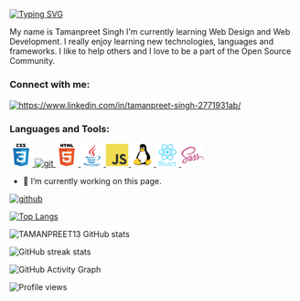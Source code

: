 [![Typing SVG](https://readme-typing-svg.herokuapp.com?size=29&color=24F78B&background=63FF3900&width=700&lines=Welcome+To+Tamanpreet+Singh's++Github++Profile)](https://git.io/typing-svg)

 My name is Tamanpreet Singh I'm currently learning Web Design and Web Development. I really enjoy learning new technologies, languages and frameworks. I like to help others and I love to be a part of the Open Source Community.
 
<h3 align="left">Connect with me:</h3>
<p align="left">
<a href="https://linkedin.com/in/https://www.linkedin.com/in/tamanpreet-singh-2771931ab/" target="blank"><img align="center" src="https://raw.githubusercontent.com/rahuldkjain/github-profile-readme-generator/master/src/images/icons/Social/linked-in-alt.svg" alt="https://www.linkedin.com/in/tamanpreet-singh-2771931ab/" height="30" width="40" /></a>
</p>
 
 
<h3 align="left">Languages and Tools:</h3>
<p align="left"> <a href="https://www.w3schools.com/css/" target="_blank" rel="noreferrer"> <img src="https://raw.githubusercontent.com/devicons/devicon/master/icons/css3/css3-original-wordmark.svg" alt="css3" width="40" height="40"/> </a> <a href="https://git-scm.com/" target="_blank" rel="noreferrer"> <img src="https://www.vectorlogo.zone/logos/git-scm/git-scm-icon.svg" alt="git" width="40" height="40"/> </a> <a href="https://www.w3.org/html/" target="_blank" rel="noreferrer"> <img src="https://raw.githubusercontent.com/devicons/devicon/master/icons/html5/html5-original-wordmark.svg" alt="html5" width="40" height="40"/> </a> <a href="https://www.java.com" target="_blank" rel="noreferrer"> <img src="https://raw.githubusercontent.com/devicons/devicon/master/icons/java/java-original.svg" alt="java" width="40" height="40"/> </a> <a href="https://developer.mozilla.org/en-US/docs/Web/JavaScript" target="_blank" rel="noreferrer"> <img src="https://raw.githubusercontent.com/devicons/devicon/master/icons/javascript/javascript-original.svg" alt="javascript" width="40" height="40"/> </a> <a href="https://www.linux.org/" target="_blank" rel="noreferrer"> <img src="https://raw.githubusercontent.com/devicons/devicon/master/icons/linux/linux-original.svg" alt="linux" width="40" height="40"/> </a> <a href="https://reactjs.org/" target="_blank" rel="noreferrer"> <img src="https://raw.githubusercontent.com/devicons/devicon/master/icons/react/react-original-wordmark.svg" alt="react" width="40" height="40"/> </a> <a href="https://sass-lang.com" target="_blank" rel="noreferrer"> <img src="https://raw.githubusercontent.com/devicons/devicon/master/icons/sass/sass-original.svg" alt="sass" width="40" height="40"/> </a> </p>


- 🔭 I’m currently working on this page. 


[<img src='https://cdn.jsdelivr.net/npm/simple-icons@3.0.1/icons/github.svg' alt='github' height='40'>](https://github.com/TAMANPREET13)  

[![Top Langs](https://github-readme-stats.vercel.app/api/top-langs/?username=TAMANPREET13)](https://github.com/anuraghazra/github-readme-stats)

![TAMANPREET13 GitHub stats](https://github-readme-stats.vercel.app/api?username=TAMANPREET13&show_icons=true&theme=radical)

![GitHub streak stats](https://github-readme-streak-stats.herokuapp.com/?user=TAMANPREET13)  

![GitHub Activity Graph](https://activity-graph.herokuapp.com/graph?username=TAMANPREET13)  

![Profile views](https://gpvc.arturio.dev/TAMANPREET13)  



